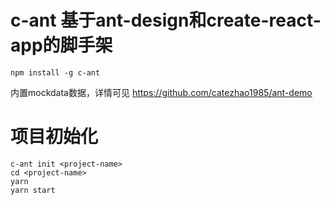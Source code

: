 # c-ant 基于ant-design和create-react-app的脚手架

````
npm install -g c-ant
````

内置mockdata数据，详情可见 https://github.com/catezhao1985/ant-demo

# 项目初始化

````
c-ant init <project-name>
cd <project-name>
yarn
yarn start
````
